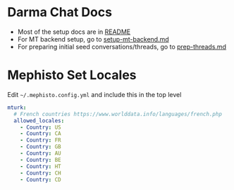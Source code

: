 
# Darma Chat Docs

* Most of the setup docs are in [README](../README.md)
* For MT backend setup, go to [setup-mt-backend.md](./setup-mt-backend.md)
* For preparing initial seed conversations/threads, go to [prep-threads.md](./prep-threads.md)



# Mephisto Set Locales

Edit `~/.mephisto.config.yml` and include this in the top level

```yaml
mturk:
  # French countries https://www.worlddata.info/languages/french.php
  allowed_locales:
    - Country: US
    - Country: CA
    - Country: FR
    - Country: GB
    - Country: AU
    - Country: BE
    - Country: HT
    - Country: CH
    - Country: CD
```
